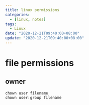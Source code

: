 ```yaml
---
title: linux permissions
categories:
  - [linux, notes]
tags:
  - Linux
date: "2020-12-21T09:40:00+08:00"
update: "2020-12-21T09:40:00+08:00"
---
```


# file permissions

## owner

```shell
chown user filename
chown user:group filename
```
